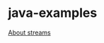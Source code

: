 # java-examples

[About streams](java-examples/blob/master/streams/src/test/java/com/rvwingerden/examples/streams/StreamsTest.java)

